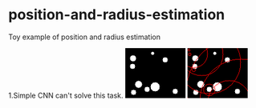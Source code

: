 # position-and-radius-estimation
Toy example of position and radius estimation

1.Simple CNN can't solve this task.
![alt tag](https://github.com/mrgloom/position-and-radius-estimation/blob/master/generated_samples/sample_0.png)
![alt tag](https://github.com/mrgloom/position-and-radius-estimation/blob/master/generated_samples/sample_0_pred.png)
